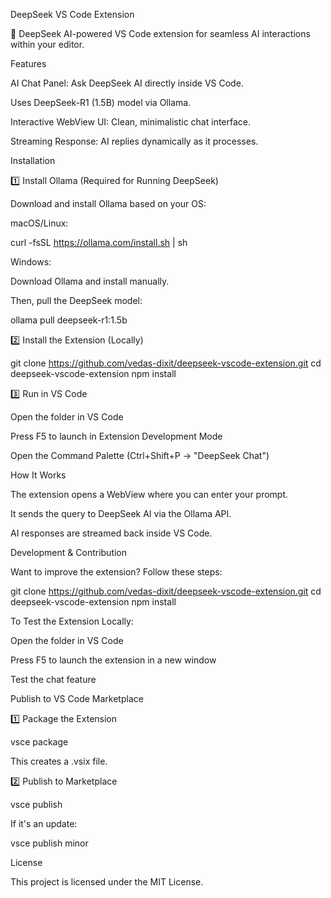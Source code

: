 DeepSeek VS Code Extension

🚀 DeepSeek AI-powered VS Code extension for seamless AI interactions within your editor.

Features

AI Chat Panel: Ask DeepSeek AI directly inside VS Code.

Uses DeepSeek-R1 (1.5B) model via Ollama.

Interactive WebView UI: Clean, minimalistic chat interface.

Streaming Response: AI replies dynamically as it processes.

Installation

1️⃣ Install Ollama (Required for Running DeepSeek)

Download and install Ollama based on your OS:

macOS/Linux:

curl -fsSL https://ollama.com/install.sh | sh

Windows:

Download Ollama and install manually.

Then, pull the DeepSeek model:

ollama pull deepseek-r1:1.5b

2️⃣ Install the Extension (Locally)

git clone https://github.com/vedas-dixit/deepseek-vscode-extension.git
cd deepseek-vscode-extension
npm install

3️⃣ Run in VS Code

Open the folder in VS Code

Press F5 to launch in Extension Development Mode

Open the Command Palette (Ctrl+Shift+P → "DeepSeek Chat")

How It Works

The extension opens a WebView where you can enter your prompt.

It sends the query to DeepSeek AI via the Ollama API.

AI responses are streamed back inside VS Code.

Development & Contribution

Want to improve the extension? Follow these steps:

git clone https://github.com/vedas-dixit/deepseek-vscode-extension.git
cd deepseek-vscode-extension
npm install

To Test the Extension Locally:

Open the folder in VS Code

Press F5 to launch the extension in a new window

Test the chat feature

Publish to VS Code Marketplace

1️⃣ Package the Extension

vsce package

This creates a .vsix file.

2️⃣ Publish to Marketplace

vsce publish

If it's an update:

vsce publish minor

License

This project is licensed under the MIT License.